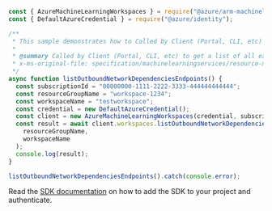```javascript
const { AzureMachineLearningWorkspaces } = require("@azure/arm-machinelearning");
const { DefaultAzureCredential } = require("@azure/identity");

/**
 * This sample demonstrates how to Called by Client (Portal, CLI, etc) to get a list of all external outbound dependencies (FQDNs) programmatically.
 *
 * @summary Called by Client (Portal, CLI, etc) to get a list of all external outbound dependencies (FQDNs) programmatically.
 * x-ms-original-file: specification/machinelearningservices/resource-manager/Microsoft.MachineLearningServices/stable/2021-07-01/examples/ExternalFQDN/get.json
 */
async function listOutboundNetworkDependenciesEndpoints() {
  const subscriptionId = "00000000-1111-2222-3333-444444444444";
  const resourceGroupName = "workspace-1234";
  const workspaceName = "testworkspace";
  const credential = new DefaultAzureCredential();
  const client = new AzureMachineLearningWorkspaces(credential, subscriptionId);
  const result = await client.workspaces.listOutboundNetworkDependenciesEndpoints(
    resourceGroupName,
    workspaceName
  );
  console.log(result);
}

listOutboundNetworkDependenciesEndpoints().catch(console.error);
```

Read the [SDK documentation](https://github.com/Azure/azure-sdk-for-js/blob/%40azure%2Farm-machinelearning_1.0.0-beta.1/sdk/machinelearning/arm-machinelearning/README.md) on how to add the SDK to your project and authenticate.
